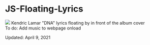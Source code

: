 # JS-Floating-Lyrics
<img src="dnafloat.gif" />
Kendric Lamar "DNA" lyrics floating by in front of the album cover <br>
To do: Add music to webpage onload
<p>Updated: April 9, 2021</p>
